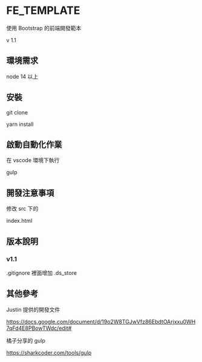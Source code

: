 # FE_TEMPLATE

使用 Bootstrap 的前端開發範本

v 1.1

## 環境需求

node 14 以上

## 安裝

git clone

yarn install

## 啟動自動化作業

在 vscode 環境下執行

gulp

## 開發注意事項

修改 src 下的

index.html

## 版本說明

### v1.1

.gitignore 裡面增加 .ds_store

## 其他參考

Justin 提供的開發文件

https://docs.google.com/document/d/19o2W8TGJwVfz86EbdtOArjxxu0WH7qFd4E8PBowTWdc/edit#

橘子分享的 gulp 

https://sharkcoder.com/tools/gulp
